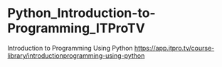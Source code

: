 # Python_Introduction-to-Programming_ITProTV
Introduction to Programming Using Python
https://app.itpro.tv/course-library/introductionprogramming-using-python
